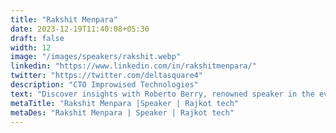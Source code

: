 ```yaml
---
title: "Rakshit Menpara"
date: 2023-12-19T11:40:08+05:30
draft: false
width: 12
image: "/images/speakers/rakshit.webp"
linkedin: "https://www.linkedin.com/in/rakshitmenpara/"
twitter: "https://twitter.com/deltasquare4"
description: "CTO Improwised Technologies"
text: "Discover insights with Roberto Berry, renowned speaker in the events industry. Join us at Eventchamp for an unforgettable experience."
metaTitle: "Rakshit Menpara |Speaker | Rajkot tech"
metaDes: "Rakshit Menpara | Speaker | Rajkot tech"
---
```

 